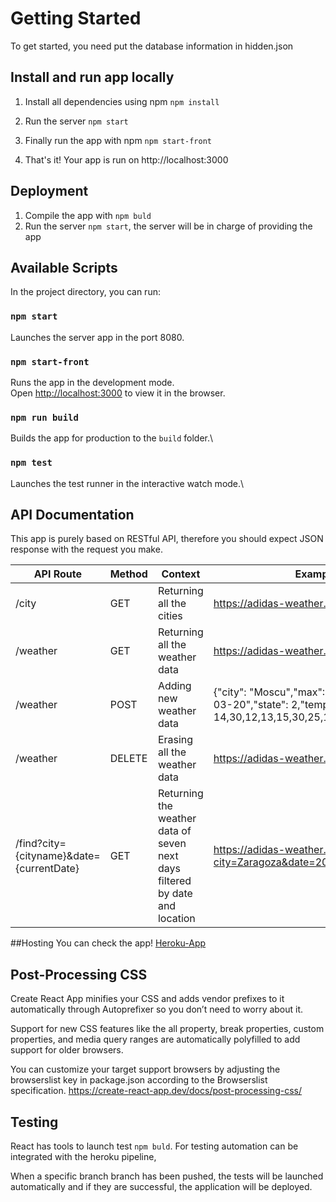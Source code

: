 # Getting Started

To get started, you need put the database information in hidden.json 

## Install and run app locally

1. Install all dependencies using npm ``` npm install ```

2. Run the server ``` npm start ```

3. Finally run the app with npm ``` npm start-front ```

4. That's it! Your app is run on http://localhost:3000

## Deployment
1. Compile the app with ``` npm buld ```
2.  Run the server ``` npm start ```, the server will be in charge of providing the app


## Available Scripts

In the project directory, you can run:

### `npm start`

Launches the server app in the port 8080.

### `npm start-front`

Runs the app in the development mode.\
Open [http://localhost:3000](http://localhost:3000) to view it in the browser.

### `npm run build`

Builds the app for production to the `build` folder.\

### `npm test`

Launches the test runner in the interactive watch mode.\


## API Documentation

This app is purely based on RESTful API, therefore you should expect JSON response with the request you make.

| API Route | Method | Context   | Example request                                      |
|-------------------------------------------------|--------|------------------------------------------------------------------------------------------------------------------------------------------------------------------------------------------------------------------|------------------------------------------------------|
| /city | GET    | Returning all the cities  | https://adidas-weather.herokuapp.com/city
| /weather | GET    | Returning all the weather data   | https://adidas-weather.herokuapp.com/weather
| /weather | POST    |Adding new weather data   | {"city": "Moscu","max":17,"min": 6,"date": "2021-03-20","state": 2,"temperatureHours": [ 14,30,12,13,15,30,25,10,17,24,29,2,16,10,6,7,9]}
| /weather | DELETE    | Erasing all the weather data  | https://adidas-weather.herokuapp.com/city
| /find?city={cityname}&date={currentDate} | GET    | Returning the weather data of seven next days filtered by date and location | https://adidas-weather.herokuapp.com/find?city=Zaragoza&date=2021-03-14


##Hosting
You can check the app!
[Heroku-App](https://adidas-weather.herokuapp.com/)

## Post-Processing CSS
Create React App minifies your CSS and adds vendor prefixes to it automatically through Autoprefixer so you don’t need to worry about it.

Support for new CSS features like the all property, break properties, custom properties, and media query ranges are automatically polyfilled to add support for older browsers.

You can customize your target support browsers by adjusting the browserslist key in package.json according to the Browserslist specification.
https://create-react-app.dev/docs/post-processing-css/


## Testing
React has tools to launch test  ``` npm buld ```.
For testing automation can be integrated with the heroku pipeline,

When a specific branch branch has been pushed, the tests will be launched automatically and if they are successful, the application will be deployed.